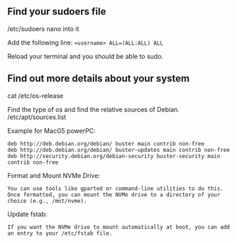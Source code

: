 ## Find your sudoers file

/etc/sudoers
nano into it

Add the following line: 
`
<username> ALL=(ALL:ALL) ALL
`

Reload your terminal and you should be able to sudo. 

Find out more details about your system
---

cat /etc/os-release

Find the type of os and find the relative sources of Debian. 
/etc/apt/sources.list

Example for MacG5 powerPC:
```
deb http://deb.debian.org/debian/ buster main contrib non-free
deb http://deb.debian.org/debian/ buster-updates main contrib non-free
deb http://security.debian.org/debian-security buster-security main contrib non-free
```




Format and Mount NVMe Drive:

    You can use tools like gparted or command-line utilities to do this.
    Once formatted, you can mount the NVMe drive to a directory of your choice (e.g., /mnt/nvme).

Update fstab:

    If you want the NVMe drive to mount automatically at boot, you can add an entry to your /etc/fstab file.

